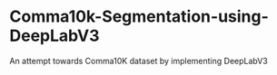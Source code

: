 # Comma10k-Segmentation-using-DeepLabV3
An attempt towards Comma10K dataset by implementing DeepLabV3
